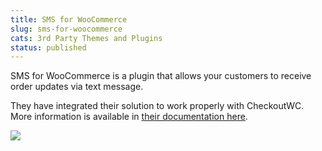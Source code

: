 ```yaml
---
title: SMS for WooCommerce
slug: sms-for-woocommerce
cats: 3rd Party Themes and Plugins
status: published
---
```



  <p>
    SMS for WooCommerce is a plugin that allows your customers to receive order updates via text message.&nbsp;
  </p>
  <p>
    They have integrated their solution to work properly with CheckoutWC. More information is available in <a href="https://www.zorem.com/docs/sms-for-woocommerce/compatibility/checkout-for-woocommerce/">their documentation here</a>.
  </p>
  <p>
    <img src="https://s3.amazonaws.com/helpscout.net/docs/assets/5bdde2822c7d3a01757ac42e/images/60f72da86ffe270af2a90ab8/file-aLMgclrTxh.png" />
  </p>
